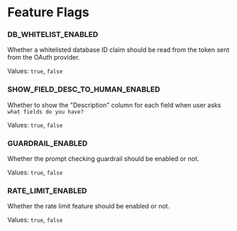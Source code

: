 # Feature Flags

### DB_WHITELIST_ENABLED

Whether a whitelisted database ID claim should be read from the token sent
from the OAuth provider.

Values: `true`, `false`

### SHOW_FIELD_DESC_TO_HUMAN_ENABLED

Whether to show the "Description" column for each field when user asks
`what fields do you have?`

Values: `true`, `false`

### GUARDRAIL_ENABLED

Whether the prompt checking guardrail should be enabled or not.

Values: `true`, `false`

### RATE_LIMIT_ENABLED

Whether the rate limit feature should be enabled or not.

Values: `true`, `false`